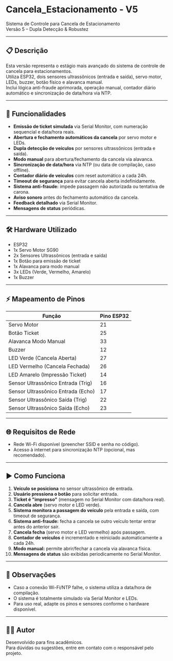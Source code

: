 # Cancela_Estacionamento - V5

Sistema de Controle para Cancela de Estacionamento  
Versão 5 – Dupla Detecção & Robustez

---

## 📋 Descrição

Esta versão representa o estágio mais avançado do sistema de controle de cancela para estacionamentos.  
Utiliza ESP32, dois sensores ultrassônicos (entrada e saída), servo motor, LEDs, buzzer, botão físico e alavanca manual.  
Inclui lógica anti-fraude aprimorada, operação manual, contador diário automático e sincronização de data/hora via NTP.

---

## 🚗 Funcionalidades

- **Emissão de ticket simulada** via Serial Monitor, com numeração sequencial e data/hora reais.
- **Abertura e fechamento automáticos da cancela** por servo motor e LEDs.
- **Dupla detecção de veículos** por sensores ultrassônicos (entrada e saída).
- **Modo manual** para abertura/fechamento da cancela via alavanca.
- **Sincronização de data/hora** via NTP (ou data de compilação, caso offline).
- **Contador diário de veículos** com reset automático a cada 24h.
- **Timeout de segurança** para evitar cancela aberta indefinidamente.
- **Sistema anti-fraude:** impede passagem não autorizada ou tentativa de carona.
- **Aviso sonoro** antes do fechamento automático da cancela.
- **Feedback detalhado** via Serial Monitor.
- **Mensagens de status** periódicas.

---

## 🛠️ Hardware Utilizado

- ESP32
- 1x Servo Motor SG90
- 2x Sensores Ultrassônicos (entrada e saída)
- 1x Botão para emissão de ticket
- 1x Alavanca para modo manual
- 3x LEDs (Verde, Vermelho, Amarelo)
- 1x Buzzer

---

## ⚡ Mapeamento de Pinos

| Função                        | Pino ESP32 |
|-------------------------------|------------|
| Servo Motor                   | 21         |
| Botão Ticket                  | 25         |
| Alavanca Modo Manual          | 33         |
| Buzzer                        | 12         |
| LED Verde (Cancela Aberta)    | 27         |
| LED Vermelho (Cancela Fechada)| 26         |
| LED Amarelo (Impressão Ticket)| 14         |
| Sensor Ultrassônico Entrada (Trig) | 16    |
| Sensor Ultrassônico Entrada (Echo) | 17    |
| Sensor Ultrassônico Saída (Trig)   | 22    |
| Sensor Ultrassônico Saída (Echo)   | 23    |

---

## 🌐 Requisitos de Rede

- Rede Wi-Fi disponível (preencher SSID e senha no código).
- Acesso à internet para sincronização NTP (opcional, mas recomendado).

---

## ▶️ Como Funciona

1. **Veículo se posiciona** no sensor ultrassônico de entrada.
2. **Usuário pressiona o botão** para solicitar entrada.
3. **Ticket é "impresso"** (mensagem no Serial Monitor com data/hora real).
4. **Cancela abre** (servo motor e LED verde).
5. **Sistema monitora a passagem do veículo** pela entrada e saída, com timeout de segurança.
6. **Sistema anti-fraude:** fecha a cancela se outro veículo tentar entrar antes do anterior sair.
7. **Cancela fecha** (servo motor e LED vermelho) após passagem.
8. **Contador de veículos** é incrementado e reiniciado automaticamente a cada 24h.
9. **Modo manual:** permite abrir/fechar a cancela via alavanca física.
10. **Mensagens de status** são exibidas periodicamente no Serial Monitor.

---

## 📄 Observações

- Caso a conexão Wi-Fi/NTP falhe, o sistema utiliza a data/hora de compilação.
- O sistema é totalmente simulado via Serial Monitor e LEDs.
- Para uso real, adapte os pinos e sensores conforme o hardware disponível.

---

## 👨‍💻 Autor

Desenvolvido para fins acadêmicos.  
Para dúvidas ou sugestões, entre em contato com o responsável pelo projeto.